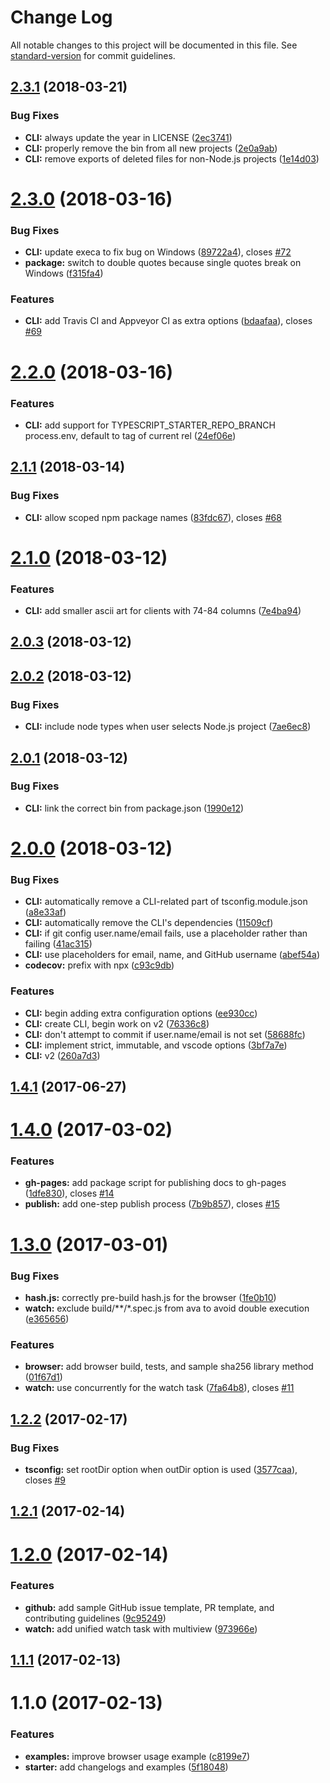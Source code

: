 # Change Log

All notable changes to this project will be documented in this file. See [standard-version](https://github.com/conventional-changelog/standard-version) for commit guidelines.

<a name="2.3.1"></a>
## [2.3.1](https://github.com/bitjson/typescript-starter/compare/v2.3.0...v2.3.1) (2018-03-21)


### Bug Fixes

* **CLI:** always update the year in LICENSE ([2ec3741](https://github.com/bitjson/typescript-starter/commit/2ec3741))
* **CLI:** properly remove the bin from all new projects ([2e0a9ab](https://github.com/bitjson/typescript-starter/commit/2e0a9ab))
* **CLI:** remove exports of deleted files for non-Node.js projects ([1e14d03](https://github.com/bitjson/typescript-starter/commit/1e14d03))



<a name="2.3.0"></a>
# [2.3.0](https://github.com/bitjson/typescript-starter/compare/v2.2.0...v2.3.0) (2018-03-16)


### Bug Fixes

* **CLI:** update execa to fix bug on Windows ([89722a4](https://github.com/bitjson/typescript-starter/commit/89722a4)), closes [#72](https://github.com/bitjson/typescript-starter/issues/72)
* **package:** switch to double quotes because single quotes break on Windows ([f315fa4](https://github.com/bitjson/typescript-starter/commit/f315fa4))


### Features

* **CLI:** add Travis CI and Appveyor CI as extra options ([bdaafaa](https://github.com/bitjson/typescript-starter/commit/bdaafaa)), closes [#69](https://github.com/bitjson/typescript-starter/issues/69)



<a name="2.2.0"></a>
# [2.2.0](https://github.com/bitjson/typescript-starter/compare/v2.1.1...v2.2.0) (2018-03-16)


### Features

* **CLI:** add support for TYPESCRIPT_STARTER_REPO_BRANCH process.env, default to tag of current rel ([24ef06e](https://github.com/bitjson/typescript-starter/commit/24ef06e))



<a name="2.1.1"></a>
## [2.1.1](https://github.com/bitjson/typescript-starter/compare/v2.1.0...v2.1.1) (2018-03-14)


### Bug Fixes

* **CLI:** allow scoped npm package names ([83fdc67](https://github.com/bitjson/typescript-starter/commit/83fdc67)), closes [#68](https://github.com/bitjson/typescript-starter/issues/68)



<a name="2.1.0"></a>
# [2.1.0](https://github.com/bitjson/typescript-starter/compare/v2.0.3...v2.1.0) (2018-03-12)


### Features

* **CLI:** add smaller ascii art for clients with 74-84 columns ([7e4ba94](https://github.com/bitjson/typescript-starter/commit/7e4ba94))



<a name="2.0.3"></a>
## [2.0.3](https://github.com/bitjson/typescript-starter/compare/v2.0.2...v2.0.3) (2018-03-12)



<a name="2.0.2"></a>
## [2.0.2](https://github.com/bitjson/typescript-starter/compare/v2.0.1...v2.0.2) (2018-03-12)


### Bug Fixes

* **CLI:** include node types when user selects Node.js project ([7ae6ec8](https://github.com/bitjson/typescript-starter/commit/7ae6ec8))



<a name="2.0.1"></a>
## [2.0.1](https://github.com/bitjson/typescript-starter/compare/v2.0.0...v2.0.1) (2018-03-12)


### Bug Fixes

* **CLI:** link the correct bin from package.json ([1990e12](https://github.com/bitjson/typescript-starter/commit/1990e12))



<a name="2.0.0"></a>
# [2.0.0](https://github.com/bitjson/typescript-starter/compare/v1.4.1...v2.0.0) (2018-03-12)


### Bug Fixes

* **CLI:** automatically remove a CLI-related part of tsconfig.module.json ([a8e33af](https://github.com/bitjson/typescript-starter/commit/a8e33af))
* **CLI:** automatically remove the CLI's dependencies ([11509cf](https://github.com/bitjson/typescript-starter/commit/11509cf))
* **CLI:** if git config user.name/email fails, use a placeholder rather than failing ([41ac315](https://github.com/bitjson/typescript-starter/commit/41ac315))
* **CLI:** use placeholders for email, name, and GitHub username ([abef54a](https://github.com/bitjson/typescript-starter/commit/abef54a))
* **codecov:** prefix with npx ([c93c9db](https://github.com/bitjson/typescript-starter/commit/c93c9db))


### Features

* **CLI:** begin adding extra configuration options ([ee930cc](https://github.com/bitjson/typescript-starter/commit/ee930cc))
* **CLI:** create CLI, begin work on v2 ([76336c8](https://github.com/bitjson/typescript-starter/commit/76336c8))
* **CLI:** don't attempt to commit if user.name/email is not set ([58688fc](https://github.com/bitjson/typescript-starter/commit/58688fc))
* **CLI:** implement strict, immutable, and vscode options ([3bf7a7e](https://github.com/bitjson/typescript-starter/commit/3bf7a7e))
* **CLI:** v2 ([260a7d3](https://github.com/bitjson/typescript-starter/commit/260a7d3))



<a name="1.4.1"></a>
## [1.4.1](https://github.com/bitjson/typescript-starter/compare/v1.4.0...v1.4.1) (2017-06-27)



<a name="1.4.0"></a>
# [1.4.0](https://github.com/bitjson/typescript-starter/compare/v1.3.0...v1.4.0) (2017-03-02)


### Features

* **gh-pages:** add package script for publishing docs to gh-pages ([1dfe830](https://github.com/bitjson/typescript-starter/commit/1dfe830)), closes [#14](https://github.com/bitjson/typescript-starter/issues/14)
* **publish:** add one-step publish process ([7b9b857](https://github.com/bitjson/typescript-starter/commit/7b9b857)), closes [#15](https://github.com/bitjson/typescript-starter/issues/15)



<a name="1.3.0"></a>
# [1.3.0](https://github.com/bitjson/typescript-starter/compare/v1.2.2...v1.3.0) (2017-03-01)


### Bug Fixes

* **hash.js:** correctly pre-build hash.js for the browser ([1fe0b10](https://github.com/bitjson/typescript-starter/commit/1fe0b10))
* **watch:** exclude build/**/*.spec.js from ava to avoid double execution ([e365656](https://github.com/bitjson/typescript-starter/commit/e365656))


### Features

* **browser:** add browser build, tests, and sample sha256 library method ([01f67d1](https://github.com/bitjson/typescript-starter/commit/01f67d1))
* **watch:** use concurrently for the watch task ([7fa64b8](https://github.com/bitjson/typescript-starter/commit/7fa64b8)), closes [#11](https://github.com/bitjson/typescript-starter/issues/11)



<a name="1.2.2"></a>
## [1.2.2](https://github.com/bitjson/typescript-starter/compare/v1.2.1...v1.2.2) (2017-02-17)


### Bug Fixes

* **tsconfig:** set rootDir option when outDir option is used ([3577caa](https://github.com/bitjson/typescript-starter/commit/3577caa)), closes [#9](https://github.com/bitjson/typescript-starter/issues/9)



<a name="1.2.1"></a>
## [1.2.1](https://github.com/bitjson/typescript-starter/compare/v1.2.0...v1.2.1) (2017-02-14)



<a name="1.2.0"></a>
# [1.2.0](https://github.com/bitjson/node-typescript-starter/compare/v1.1.1...v1.2.0) (2017-02-14)


### Features

* **github:** add sample GitHub issue template, PR template, and contributing guidelines ([9c95249](https://github.com/bitjson/node-typescript-starter/commit/9c95249))
* **watch:** add unified watch task with multiview ([973966e](https://github.com/bitjson/node-typescript-starter/commit/973966e))



<a name="1.1.1"></a>
## [1.1.1](https://github.com/bitjson/node-typescript-starter/compare/v1.1.0...v1.1.1) (2017-02-13)



<a name="1.1.0"></a>
# 1.1.0 (2017-02-13)


### Features

* **examples:** improve browser usage example ([c8199e7](https://github.com/bitjson/node-typescript-starter/commit/c8199e7))
* **starter:** add changelogs and examples ([5f18048](https://github.com/bitjson/node-typescript-starter/commit/5f18048))
